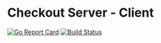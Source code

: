 # Checkout Server - Client

[![Go Report Card](https://goreportcard.com/badge/github.com/zaratundra/checkout-test)](https://goreportcard.com/report/github.com/zaratundra/checkout-test)
[![Build Status](https://travis-ci.org/zaratundra/checkout-test.svg?branch=master)](https://travis-ci.org/zaratundra/checkout-test)